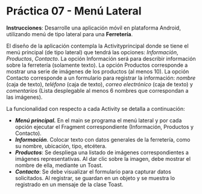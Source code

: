 # Práctica 07 - Menú Lateral

**Instrucciones**: Desarrolle una aplicación móvil en plataforma Android, utilizando menú de tipo lateral para una **Ferretería**.

El diseño de la aplicación contempla la Activityprincipal donde se tiene el menú principal (de tipo lateral) que tendrá las opciones: *Información*, *Productos*, *Contacto*. La opción Información será para describir información sobre la ferretería (solamente texto). La opción Productos  corresponde a mostrar una serie de imágenes de los productos (al menos 10). La opción Contacto corresponde a un formulario para registrar la información: *nombre* (caja de texto), *teléfono* (caja de texto), *correo electrónico* (caja de texto) y *comentarios* (Lista desplegable al menos 6 nombres que correspondan a las imágenes).

La funcionalidad con respecto a cada Activity se detalla a continuación:
* ***Menú principal.*** En el main se programa el menú lateral y por cada opción ejecutar el Fragment correspondiente (Información, Productos y Contacto).
* ***Información***. Colocar texto con datos generales de la ferretería, como su nombre, ubicación, tipo, etcétera.
* ***Productos***: Se despliega una listado de imágenes correspondientes a imágenes representativas. Al dar clic sobre la imagen, debe mostrar el nombre de ella, mediante un Toast.
* ***Contacto***: Se debe visualizar el formulario para capturar datos solicitados. Al registrar, se guardan en un objeto y se muestra lo registrado en un mensaje de la clase Toast.
